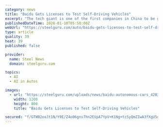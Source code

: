 ```yaml
---
category: news
title: "Baidu Gets Licenses to Test Self-Driving Vehicles"
excerpt: "The tech giant is one of the first companies in China to be given green lights to self-driving cars for carrying passengers on Beijing’s roads. Up to now, Baidu Apollo has obtained 120 such ..."
publishedDateTime: 2020-01-10T05:50:00Z
webUrl: "https://steelguru.com/auto/baidu-gets-licenses-to-test-self-driving-vehicles/554691"
type: article
quality: 39
heat: 39
published: false

provider:
  name: Steel News
  domain: steelguru.com

topics:
  - AI
  - AI in Autos

images:
  - url: "https://steelguru.com/uploads/news/baidu-autonomous-cars_42031.jpg"
    width: 1200
    height: 800
    title: "Baidu Gets Licenses to Test Self-Driving Vehicles"

secured: "f/GTWB2ooJt1N/Y9E/Z4o06gns7hn2EVpA7YpV+K1Ng+tcSyQmZIwA3fXgU5qVGeD51gvAlfAHPzDp3pJAaMfjlMrTLdNBnvm7z0sj545e0r2bwLqH/2oB89TJKZKm9eKX+4H8QDkDqxGIVjbk55S9U8YtPGPsJw6Apxozk3L9kvFlpAx3jgZZBw+bZ4a5CDVO5u5nZEJEHC0sOxatRNy+cWry3HS5iTQ6tOi6LalMuo+wWcXAqno+NyD5D4ZmZtXIK5x+HCKUtm3AnFl8lLjx5fOfLq7woRH5QIZQ+mjpC4UfzSzEo/Q1jQet/Jv36t;BOfapb8eWmOmJ35FBrkjhg=="
---
```


